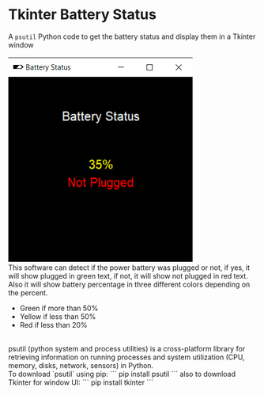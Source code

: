 # Tkinter Battery Status
A `psutil` Python code to get the battery status and display them in a Tkinter window <br> <br>
![example](example.png) <br>
This software can detect if the power battery was plugged or not, if yes, it will show plugged in green text, if not, it will show not plugged in red text. Also it will show battery percentage in three different colors depending on the percent.
* Green if more than 50%
* Yellow if less than 50%
* Red if less than 20%
<br>
psutil (python system and process utilities) is a cross-platform library for retrieving information on running processes and system utilization (CPU, memory, disks, network, sensors) in Python. <br>
To download `psutil` using pip:
```
pip install psutil
```
also to download Tkinter for window UI:
```
pip install tkinter
```
